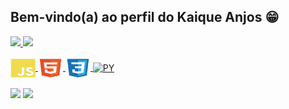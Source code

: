 ## Bem-vindo(a) ao perfil do Kaique Anjos 😁

 <div>
   <a href="https://github.com/KaiqueAnjos06">
   <img height="180em" src="https://github-readme-stats.vercel.app/api?username=KaiqueAnjos06&show_icons=true&theme=tokyonight&include_all_commits=true&count_private=true"/>
   <img height="180em" src="https://github-readme-stats.vercel.app/api/top-langs/?username=KaiqueAnjos06&layout=compact&langs_count=6&theme=tokyonight"/>
</div>
    
<div style="display: inline_block"><br>
  <img align="center" alt="Js" height="30" width="40" src="https://raw.githubusercontent.com/devicons/devicon/master/icons/javascript/javascript-plain.svg ">
  <img align="center" alt="HTML" height="30" width="40" src="https://raw.githubusercontent.com/devicons/devicon/master/icons/html5/html5-original.svg ">
  <img align="center" alt="CSS" height="30" width="40" src="https://raw.githubusercontent.com/devicons/devicon/master/icons/css3/css3-original.svg ">
  <img align="center" alt="PY" height="30" width="40" src="https://raw.jsdelivr.net/gh/devicons/devicon/icons/adonisjs/adonisjs-original.svg" />
          

          
</div>
 
<br>
  
<div>
  <a href="https://instagram.com/KaiqueAnjos06" target="_blank"><img src="https://img.shields.io/badge/-Instagram-%23E4405F?style=for-the- badge&logo=instagram&logoColor=white" target="_blank"></a>
  <a href="https://www.linkedin.com/in/KaiqueAnjos06" target="_blank"><img src="https://img.shields.io/badge/-LinkedIn-%230077B5?style= for-the-badge&logo=linkedin&logoColor=white" target="_blank"></a>
</div>
